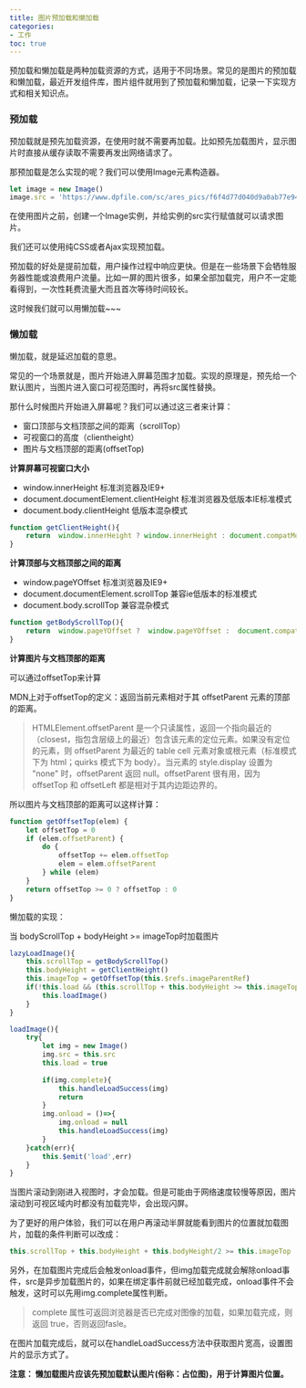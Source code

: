 ```yaml
---
title: 图片预加载和懒加载
categories:
- 工作
toc: true
---
```


预加载和懒加载是两种加载资源的方式，适用于不同场景。常见的是图片的预加载和懒加载，最近开发组件库，图片组件就用到了预加载和懒加载，记录一下实现方式和相关知识点。

<!--more-->

### 预加载

预加载就是预先加载资源，在使用时就不需要再加载。比如预先加载图片，显示图片时直接从缓存读取不需要再发出网络请求了。

那预加载是怎么实现的呢？我们可以使用Image元素构造器。

```javascript
let image = new Image()
image.src = 'https://www.dpfile.com/sc/ares_pics/f6f4d77d040d9a0ab77e94059d1772c8.png'
```
在使用图片之前，创建一个Image实例，并给实例的src实行赋值就可以请求图片。

我们还可以使用纯CSS或者Ajax实现预加载。

预加载的好处是提前加载，用户操作过程中响应更快。但是在一些场景下会牺牲服务器性能或浪费用户流量。比如一屏的图片很多，如果全部加载完，用户不一定能看得到，一次性耗费流量大而且首次等待时间较长。

这时候我们就可以用懒加载~~~


### 懒加载
懒加载，就是延迟加载的意思。

常见的一个场景就是，图片开始进入屏幕范围才加载。实现的原理是，预先给一个默认图片，当图片进入窗口可视范围时，再将src属性替换。

那什么时候图片开始进入屏幕呢？我们可以通过这三者来计算：
 
- 窗口顶部与文档顶部之间的距离（scrollTop）
- 可视窗口的高度（clientheight）
- 图片与文档顶部的距离(offsetTop)

**计算屏幕可视窗口大小**

- window.innerHeight 标准浏览器及IE9+ 
- document.documentElement.clientHeight 标准浏览器及低版本IE标准模式 
- document.body.clientHeight  低版本混杂模式

```javascript
function getClientHeight(){
    return  window.innerHeight ? window.innerHeight : document.compatMode === 'BackCompat' ? document.body.clientHeight : document.documentElement.clientHeight
}
```

**计算顶部与文档顶部之间的距离**

- window.pageYOffset 标准浏览器及IE9+ 
- document.documentElement.scrollTop 兼容ie低版本的标准模式 
- document.body.scrollTop 兼容混杂模式

```javascript
function getBodyScrollTop(){
    return  window.pageYOffset ?  window.pageYOffset :  document.compatMode === 'BackCompat' ? document.body.scrollTop : document.documentElement.scrollTop
}
```

**计算图片与文档顶部的距离**

可以通过offsetTop来计算

MDN上对于offsetTop的定义：返回当前元素相对于其 offsetParent 元素的顶部的距离。
>HTMLElement.offsetParent 是一个只读属性，返回一个指向最近的（closest，指包含层级上的最近）包含该元素的定位元素。如果没有定位的元素，则 offsetParent 为最近的 table cell 元素对象或根元素（标准模式下为 html；quirks 模式下为 body）。当元素的 style.display 设置为 "none" 时，offsetParent 返回 null。offsetParent 很有用，因为 offsetTop 和 offsetLeft 都是相对于其内边距边界的。

所以图片与文档顶部的距离可以这样计算：

```javascript
function getOffsetTop(elem) {
    let offsetTop = 0
    if (elem.offsetParent) {
        do {
            offsetTop += elem.offsetTop
            elem = elem.offsetParent
        } while (elem)
    }
    return offsetTop >= 0 ? offsetTop : 0
}
```

懒加载的实现：

当 bodyScrollTop + bodyHeight >= imageTop时加载图片

```javascript
lazyLoadImage(){
    this.scrollTop = getBodyScrollTop()
    this.bodyHeight = getClientHeight()
    this.imageTop = getOffsetTop(this.$refs.imageParentRef)
    if(!this.load && (this.scrollTop + this.bodyHeight >= this.imageTop)){
        this.loadImage()
    }
}

loadImage(){
    try{
        let img = new Image()
        img.src = this.src
        this.load = true
        
        if(img.complete){
            this.handleLoadSuccess(img)
            return
        }
        img.onload = ()=>{
            img.onload = null
            this.handleLoadSuccess(img)
        }
    }catch(err){
        this.$emit('load',err)
    }
}
```

当图片滚动到刚进入视图时，才会加载。但是可能由于网络速度较慢等原因，图片滚动到可视区域内时都没有加载完毕，会出现闪屏。

为了更好的用户体验，我们可以在用户再滚动半屏就能看到图片的位置就加载图片，加载的条件判断可以改成：

```javascript
this.scrollTop + this.bodyHeight + this.bodyHeight/2 >= this.imageTop
```

另外，在加载图片完成后会触发onload事件，但img加载完成就会解除onload事件，src是异步加载图片的，如果在绑定事件前就已经加载完成，onload事件不会触发，这时可以先用img.complete属性判断。

>complete 属性可返回浏览器是否已完成对图像的加载，如果加载完成，则返回 true，否则返回fasle。

在图片加载完成后，就可以在handleLoadSuccess方法中获取图片宽高，设置图片的显示方式了。

**注意： 懒加载图片应该先预加载默认图片(俗称：占位图)，用于计算图片位置。**
